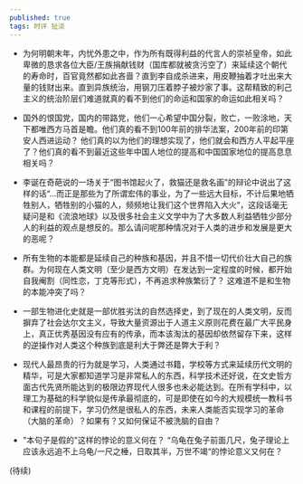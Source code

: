 ```yaml
---
published: true
tags: 时评 扯淡
---
```


* 为何明朝末年，内忧外患之中，作为所有既得利益的代言人的崇祯皇帝，如此卑微的恳求各位大臣/王族捐献钱财（国库都就被贪污空了）来延续这个朝代的寿命时，百官竟然都如此吝啬？直到李自成杀进来，用皮鞭抽着才吐出来大量的钱财出来。直到异族统治，用钢刀压着脖子被炒家了事。这帮精致的利己主义的统治阶层们难道就真的看不到他们的命运和国家的命运如此相关吗？

* 国外的恨国党，国内的带路党，他们一心希望中国分裂，败亡，一败涂地，天下都唯西方马首是瞻。他们真的看不到100年前的排华法案，200年前的印第安人西进运动？ 他们真的以为他们的理想实现了，他们就会和西方人平起平座了？他们真的看不到最近这些年中国人地位的提高和中国国家地位的提高息息相关吗？

* 李诞在奇葩说的一场关于“图书馆起火了，救猫还是救名画”的辩论中说出了这样的话“...而正是那些为了所谓宏伟的事业，为了一些远大目标，不计后果地牺牲别人，牺牲别的小猫的人，频频地让我们这个世界陷入大火“，这段话毫无疑问是和《流浪地球》以及很多社会主义文学中为了大多数人利益牺牲少部分人的利益的观点是想反的。那么请问呢那种情况对于人类的进步和发展是更大的恶呢？

* 所有生物的本能都是延续自己的种族和基因，并且不惜一切代价壮大自己的族群。为何现在人类文明（至少是西方文明）在发达到一定程度的时候，都开始自我阉割（同性恋，丁克等形式），不再追求种族繁衍了？ 这难道不是和生物的本能冲突了吗？

* 一部生物进化史就是一部优胜劣汰的自然选择史，到了现在的人类文明，反而摒弃了社会达尔文主义，导致大量资源出于人道主义原则花费在最广大平民身上，真正优秀基因没有应有的传承，而本该淘汰的基因却依然留存下来，这样的逆操作对人类这个种族到底是利大于弊还是弊大于利？

* 现代人最昂贵的行为就是学习，人类通过书籍，学校等方式来延续历代文明的精华，可是大家都知道学习是非常私人的东西，科学技术还好说，在文史哲方面古代先贤所能达到的极限边界现代人很多也未必能达到。在所有学科中，以理工为基础的科学貌似是传承最彻底的，可是即使在如今的大规模统一教科书和课程的前提下，学习仍然是很私人的东西，未来人类能否实现学习的革命（大脑的革命）？如果有？又如何保证不被洗脑的自由？

* "本句子是假的"这样的悖论的意义何在？ “乌龟在兔子前面几尺，兔子理论上应该永远追不上乌龟/一尺之棰，日取其半，万世不竭“的悖论意义又何在？

(待续)
